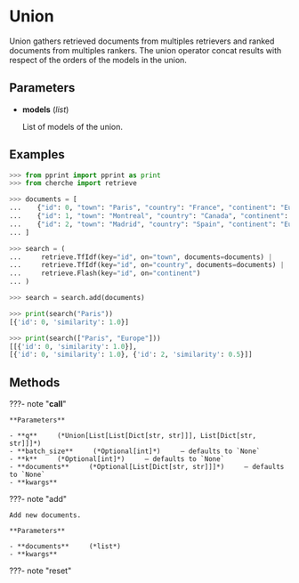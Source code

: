 # Union

Union gathers retrieved documents from multiples retrievers and ranked documents from multiples rankers. The union operator concat results with respect of the orders of the models in the union.



## Parameters

- **models** (*list*)

    List of models of the union.



## Examples

```python
>>> from pprint import pprint as print
>>> from cherche import retrieve

>>> documents = [
...    {"id": 0, "town": "Paris", "country": "France", "continent": "Europe"},
...    {"id": 1, "town": "Montreal", "country": "Canada", "continent": "North America"},
...    {"id": 2, "town": "Madrid", "country": "Spain", "continent": "Europe"},
... ]

>>> search = (
...     retrieve.TfIdf(key="id", on="town", documents=documents) |
...     retrieve.TfIdf(key="id", on="country", documents=documents) |
...     retrieve.Flash(key="id", on="continent")
... )

>>> search = search.add(documents)

>>> print(search("Paris"))
[{'id': 0, 'similarity': 1.0}]

>>> print(search(["Paris", "Europe"]))
[[{'id': 0, 'similarity': 1.0}],
[{'id': 0, 'similarity': 1.0}, {'id': 2, 'similarity': 0.5}]]
```

## Methods

???- note "__call__"

    

    **Parameters**

    - **q**     (*Union[List[List[Dict[str, str]]], List[Dict[str, str]]]*)    
    - **batch_size**     (*Optional[int]*)     – defaults to `None`    
    - **k**     (*Optional[int]*)     – defaults to `None`    
    - **documents**     (*Optional[List[Dict[str, str]]]*)     – defaults to `None`    
    - **kwargs**    
    
???- note "add"

    Add new documents.

    **Parameters**

    - **documents**     (*list*)    
    - **kwargs**    
    
???- note "reset"

